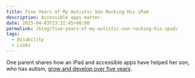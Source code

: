 ```yaml
---
title: Five Years of My Autistic Son Rocking His iPad
description: Accessible apps matter.
date: 2015-04-03T23:31:45+00:00
permalink: /blog/five-years-of-my-autistic-son-rocking-his-ipad/
tags:
  - Disability
  - Links
---
```


One parent shares how an iPad and accessible apps have helped her son, who has autism, [grow and develop over five years](https://medium.com/@shannonrosa/five-years-of-my-autistic-son-rocking-his-ipad-7bb380d10f1c).
